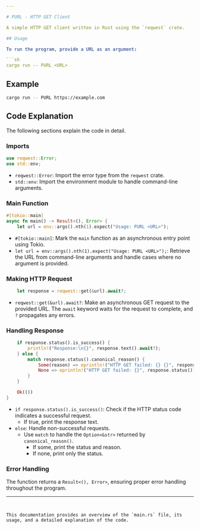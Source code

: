 ```yaml
---

# PURL - HTTP GET Client

A simple HTTP GET client written in Rust using the `reqwest` crate.

## Usage

To run the program, provide a URL as an argument:

```sh
cargo run -- PURL <URL>
```

## Example

```sh
cargo run -- PURL https://example.com
```

## Code Explanation

The following sections explain the code in detail.

### Imports

```rust
use reqwest::Error;
use std::env;
```

- `reqwest::Error`: Import the error type from the `reqwest` crate.
- `std::env`: Import the environment module to handle command-line arguments.

### Main Function

```rust
#[tokio::main]
async fn main() -> Result<(), Error> {
    let url = env::args().nth(1).expect("Usage: PURL <URL>");
```

- `#[tokio::main]`: Mark the `main` function as an asynchronous entry point using Tokio.
- `let url = env::args().nth(1).expect("Usage: PURL <URL>");`: Retrieve the URL from command-line arguments and handle cases where no argument is provided.

### Making HTTP Request

```rust
    let response = reqwest::get(&url).await?;
```

- `reqwest::get(&url).await?`: Make an asynchronous GET request to the provided URL. The `await` keyword waits for the request to complete, and `?` propagates any errors.

### Handling Response

```rust
    if response.status().is_success() {
        println!("Response:\n{}", response.text().await?);
    } else {
        match response.status().canonical_reason() {
            Some(reason) => eprintln!("HTTP GET failed: {} {}", response.status(), reason),
            None => eprintln!("HTTP GET failed: {}", response.status()),
        }
    }

    Ok(())
}
```

- `if response.status().is_success()`: Check if the HTTP status code indicates a successful request.
  - If true, print the response text.
- `else`: Handle non-successful requests.
  - Use `match` to handle the `Option<&str>` returned by `canonical_reason()`.
    - If some, print the status and reason.
    - If none, print only the status.

### Error Handling

The function returns a `Result<(), Error>`, ensuring proper error handling throughout the program.

---
```


This documentation provides an overview of the `main.rs` file, its usage, and a detailed explanation of the code.
